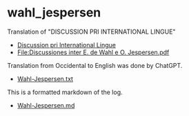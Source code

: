 # wahl_jespersen

Translation of "DISCUSSION PRI INTERNATIONAL LINGUE"

* [Discussion pri International Lingue](http://interlanguages.net/OJEW.html)
* [File:Discussiones inter E. de Wahl e O. Jespersen.pdf](https://commons.wikimedia.org/wiki/File:Discussiones_inter_E._de_Wahl_e_O._Jespersen.pdf
)

Translation from Occidental to English was done by ChatGPT.

* [Wahl-Jespersen.txt](https://github.com/7shi/wahl_jespersen/blob/main/Wahl-Jespersen.txt)

This is a formatted markdown of the log.

* [Wahl-Jespersen.md](https://github.com/7shi/wahl_jespersen/blob/main/Wahl-Jespersen.md)
